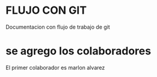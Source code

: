 # FLUJO CON GIT
Documentacion con flujo de trabajo de git

# se agrego los colaboradores
El primer colaborador es marlon alvarez